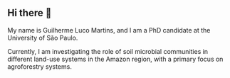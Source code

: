 ## Hi there 👋

My name is Guilherme Luco Martins, and I am a PhD candidate at the University of São Paulo.

Currently, I am investigating the role of soil microbial communities in different land-use systems in the Amazon region, with a primary focus on agroforestry systems.
<!--
**guilhermeluciomartins/guilhermeluciomartins** is a ✨ _special_ ✨ repository because its `README.md` (this file) appears on your GitHub profile.

Here are some ideas to get you started:

- 🔭 I’m currently working on ...
- 🌱 I’m currently learning ...
- 👯 I’m looking to collaborate on ...
- 🤔 I’m looking for help with ...
- 💬 Ask me about ...
- 📫 How to reach me: ...
- 😄 Pronouns: ...
- ⚡ Fun fact: ...
-->
